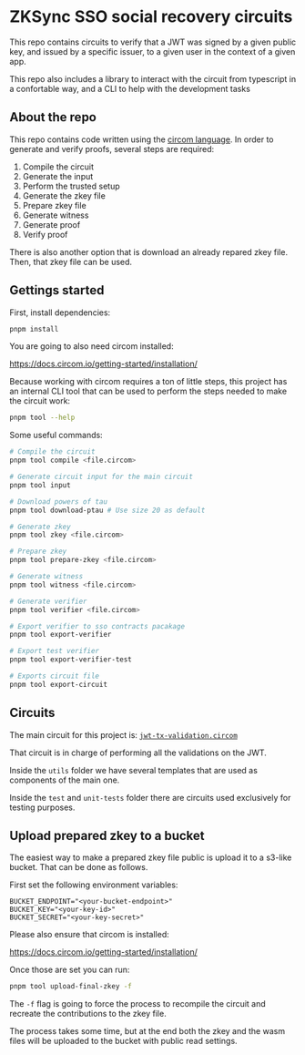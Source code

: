# ZKSync SSO social recovery circuits

This repo contains circuits to verify that a JWT was signed by a given public
key, and issued by a specific issuer, to a given user in the context of a given
app.

This repo also includes a library to interact with the circuit from typescript
in a confortable way, and a CLI to help with the development tasks


## About the repo

This repo contains code written using the
[circom language](https://docs.circom.io/). In order to generate and verify
proofs, several steps are required:

1. Compile the circuit
2. Generate the input
3. Perform the trusted setup
4. Generate the zkey file
5. Prepare zkey file
6. Generate witness
7. Generate proof
8. Verify proof

There is also another option that is download an already repared
zkey file. Then, that zkey file can be used.

## Gettings started

First, install dependencies:

```bash
pnpm install
```

You are going to also need circom installed:

https://docs.circom.io/getting-started/installation/

Because working with circom requires a ton of little steps, this project has an
internal CLI tool that can be used to perform the steps needed to make the
circuit work:

``` bash
pnpm tool --help
```

Some useful commands:

```bash
# Compile the circuit
pnpm tool compile <file.circom>

# Generate circuit input for the main circuit
pnpm tool input

# Download powers of tau
pnpm tool download-ptau # Use size 20 as default

# Generate zkey
pnpm tool zkey <file.circom>

# Prepare zkey
pnpm tool prepare-zkey <file.circom>

# Generate witness
pnpm tool witness <file.circom>

# Generate verifier
pnpm tool verifier <file.circom>

# Export verifier to sso contracts pacakage
pnpm tool export-verifier

# Export test verifier
pnpm tool export-verifier-test

# Exports circuit file
pnpm tool export-circuit
```

## Circuits

The main circuit for this project is:
[`jwt-tx-validation.circom`](./jwt-tx-validation.circom)

That circuit is in charge of performing all the validations on the JWT.

Inside the `utils` folder we have several templates that are used as components
of the main one.

Inside the `test` and `unit-tests` folder there are circuits used exclusively for testing
purposes.

## Upload prepared zkey to a bucket

The easiest way to make a prepared zkey file public is upload
it to a s3-like bucket. That can be done as follows.

First set the following environment variables:

```dotenv
BUCKET_ENDPOINT="<your-bucket-endpoint>"
BUCKET_KEY="<your-key-id>"
BUCKET_SECRET="<your-key-secret>"
```

Please also ensure that circom is installed:

https://docs.circom.io/getting-started/installation/

Once those are set you can run:

``` bash
pnpm tool upload-final-zkey -f
```

The `-f` flag is going to force the process to recompile the circuit
and recreate the contributions to the zkey file.

The process takes some time, but at the end both the zkey and the wasm
files will be uploaded to the bucket with public read settings.
